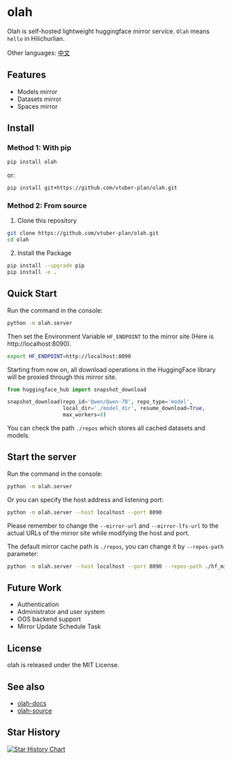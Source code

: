 # olah
Olah is self-hosted lightweight huggingface mirror service. `Olah` means `hello` in Hilichurlian.

Other languages: [中文](README_zh.md)
## Features
* Models mirror
* Datasets mirror
* Spaces mirror

## Install

### Method 1: With pip

```bash
pip install olah
```

or:

```bash
pip install git+https://github.com/vtuber-plan/olah.git 
```

### Method 2: From source

1. Clone this repository
```bash
git clone https://github.com/vtuber-plan/olah.git
cd olah
```

2. Install the Package
```bash
pip install --upgrade pip
pip install -e .
```

## Quick Start
Run the command in the console: 
```bash
python -m olah.server
```

Then set the Environment Variable `HF_ENDPOINT` to the mirror site (Here is http://localhost:8090).
```bash
export HF_ENDPOINT=http://localhost:8090
```

Starting from now on, all download operations in the HuggingFace library will be proxied through this mirror site.
```python
from huggingface_hub import snapshot_download

snapshot_download(repo_id='Qwen/Qwen-7B', repo_type='model',
                  local_dir='./model_dir', resume_download=True,
                  max_workers=8)

```

You can check the path `./repos` which stores all cached datasets and models.

## Start the server
Run the command in the console: 
```bash
python -m olah.server
```

Or you can specify the host address and listening port:
```bash
python -m olah.server --host localhost --port 8090
```
Please remember to change the `--mirror-url` and `--mirror-lfs-url` to the actual URLs of the mirror site while modifying the host and port.

The default mirror cache path is `./repos`, you can change it by `--repos-path` parameter:
```bash
python -m olah.server --host localhost --port 8090 --repos-path ./hf_mirrors
```

## Future Work

* Authentication
* Administrator and user system
* OOS backend support
* Mirror Update Schedule Task

## License

olah is released under the MIT License.


## See also

- [olah-docs](https://github.com/vtuber-plan/olah/tree/main/docs)
- [olah-source](https://github.com/vtuber-plan/olah)


## Star History

[![Star History Chart](https://api.star-history.com/svg?repos=vtuber-plan/olah&type=Date)](https://star-history.com/#vtuber-plan/olah&Date)

